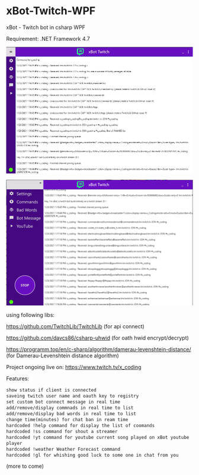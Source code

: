 # xBot-Twitch-WPF
 
xBot - Twitch bot in csharp WPF

Requirement: .NET Framework 4.7


![alt text](https://github.com/0x78654C/xBot-Twitch-WPF/blob/main/xBot_WPF/t1.png?raw=true)

![alt text](https://github.com/0x78654C/xBot-Twitch-WPF/blob/main/xBot_WPF/t2.png?raw=true)

using following libs:

https://github.com/TwitchLib/TwitchLib (for api connect)

https://github.com/davcs86/csharp-uhwid (for oath hwid encrypt/decrypt)

https://programm.top/en/c-sharp/algorithm/damerau-levenshtein-distance/ (for Damerau-Levenshtein distance algorithm)

Project ongoing live on: https://www.twitch.tv/x_coding

Features:

    show status if client is connected
    saveing twitch user name and oauth key to registry
    set custom bot connect message in real time
    add/remove/display commnads in real time to list
    add/remove/display bad words in real time to list
    change time(minutes) for chat ban in ream time
    hardcoded !help command for display the list of coomands
    hardcoded !ss command for shout a streamer
    hardcoded !yt command for youtube current song played on xBot youtube player
    hardcoded !weather Weather Forecast command
    hardcoded !gl for whishing good luck to some one in chat from you  

(more to come)
